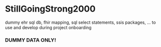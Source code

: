 # StillGoingStrong2000
dummy ehr sql db, fhir mapping, sql select statements, ssis packages, ... to use and develop during project onboarding

### DUMMY DATA ONLY!
